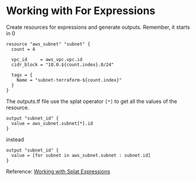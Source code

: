 # Working with For Expressions

Create resources for expressions and generate outputs. Remember, it starts in 0

```hcl
resource "aws_subnet" "subnet" {
  count = 4

  vpc_id     = aws_vpc.vpc.id
  cidr_block = "10.0.${count.index}.0/24"

  tags = {
    Name = "subnet-terraform-${count.index}"
  }
}
```

The outputs.tf file use the splat operator `[*]` to get all the values of the resource.

```hcl
output "subnet_id" {
  value = aws_subnet.subnet[*].id
}
```
instead

```hcl
output "subnet_id" {
  value = [for subnet in aws_subnet.subnet : subnet.id]
}
```


Reference: [Working with Splat Expressions](https://developer.hashicorp.com/terraform/language/expressions/splat)
